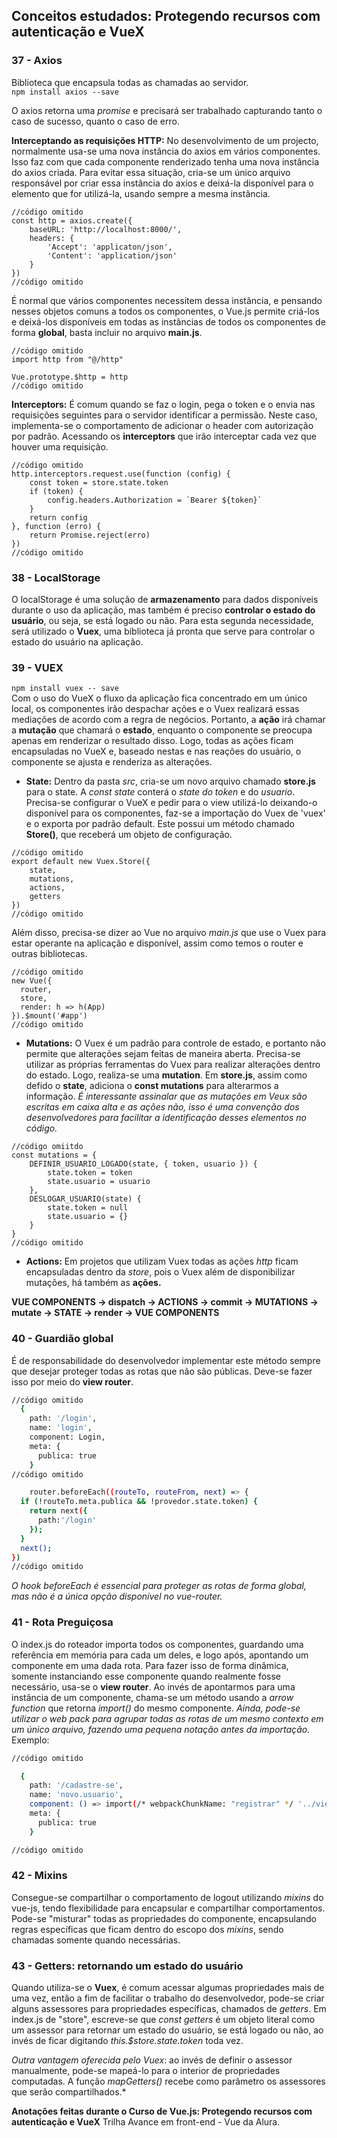 ## Conceitos estudados: Protegendo recursos com autenticação e VueX
 
### 37 - Axios
 Biblioteca que encapsula todas as chamadas ao servidor. </br>
```npm install axios --save```
  
O axios retorna uma *promise* e precisará ser trabalhado capturando tanto o caso de sucesso, quanto o caso de erro.

**Interceptando as requisições HTTP:** No desenvolvimento de um projecto, normalmente usa-se uma nova instância do axios em vários componentes. Isso faz com que cada componente renderizado tenha uma nova instância do axios criada. Para evitar essa situação, cria-se um único arquivo responsável por criar essa instância do axios e deixá-la disponível para o elemento que for utilizá-la, usando sempre a mesma instância.

```
//código omitido
const http = axios.create({
    baseURL: 'http://localhost:8000/',
    headers: {
        'Accept': 'applicaton/json',
        'Content': 'application/json'
    }
})
//código omitido
```
É normal que vários componentes necessitem dessa instância, e pensando nesses objetos comuns a todos os componentes, o Vue.js permite criá-los e deixá-los disponíveis em todas as instâncias de todos os componentes de forma **global**, basta incluir no arquivo **main.js**.
```
//código omitido
import http from "@/http"

Vue.prototype.$http = http
//código omitido

```
**Interceptors:** É comum quando se faz o login, pega o token e o envia nas requisições seguintes para o servidor identificar a permissão. Neste caso, implementa-se o comportamento de adicionar o header com autorização por padrão. Acessando os **interceptors** que irão interceptar cada vez que houver uma requisição.
```
//código omitido
http.interceptors.request.use(function (config) {
    const token = store.state.token
    if (token) {
        config.headers.Authorization = `Bearer ${token}`
    }
    return config
}, function (erro) {
    return Promise.reject(erro)
})
//código omitido
```

### 38 - LocalStorage
O localStorage é uma solução de **armazenamento** para dados disponíveis durante o uso da aplicação, mas também é preciso **controlar o estado do usuário**, ou seja, se está logado ou não. Para esta segunda necessidade, será utilizado o **Vuex**, uma biblioteca já pronta que serve para controlar o estado do usuário na aplicação.
### 39 - VUEX
```npm install vuex -- save```</br>
Com o uso do VueX o fluxo da aplicação fica concentrado em um único local, os componentes irão despachar ações e o Vuex realizará essas mediações de acordo com a regra de negócios. Portanto, a **ação** irá chamar a **mutação** que chamará o **estado**, enquanto o componente se preocupa apenas em renderizar o resultado disso. Logo, todas as ações ficam encapsuladas no VueX e, baseado nestas e nas reações do usuário, o componente se ajusta e renderiza as alterações.

* **State:** Dentro da pasta *src*, cria-se um novo arquivo chamado **store.js** para o state. A *const state* conterá o *state do token* e do *usuario*. Precisa-se configurar o VueX e pedir para o view utilizá-lo deixando-o disponível para os componentes, faz-se a importação do Vuex de 'vuex' e o exporta por padrão default. Este possui um método chamado **Store()**, que receberá um objeto de configuração. 

```
//código omitido
export default new Vuex.Store({
    state,
    mutations,
    actions,
    getters
})
//código omitido
```
Além disso, precisa-se dizer ao Vue no arquivo *main.js* que use o Vuex para estar operante na aplicação e disponível, assim como temos o router e outras bibliotecas.
```
//código omitido
new Vue({
  router,
  store,
  render: h => h(App)
}).$mount('#app')
//código omitido
```

* **Mutations:** O Vuex é um padrão para controle de estado, e portanto não permite que alterações sejam feitas de maneira aberta. Precisa-se utilizar as próprias ferramentas do Vuex para realizar alterações dentro do estado. Logo, realiza-se uma **mutation**. Em **store.js**, assim como defido o **state**, adiciona o **const mutations** para alterarmos a informação.
*É interessante assinalar que as mutações em Veux são escritas em caixa alta e as ações não, isso é uma convenção dos desenvolvedores para facilitar a identificação desses elementos no código.*
```
//código omiitdo
const mutations = {
    DEFINIR_USUARIO_LOGADO(state, { token, usuario }) {
        state.token = token
        state.usuario = usuario
    },
    DESLOGAR_USUARIO(state) {
        state.token = null
        state.usuario = {}
    }
}
//código omitido
```

* **Actions:** Em projetos que utilizam Vuex todas as ações *http* ficam encapsuladas dentro da *store*, pois o Vuex além de disponibilizar mutações, há também as **ações.** 

**VUE COMPONENTS -> dispatch -> ACTIONS -> commit -> MUTATIONS -> mutate -> STATE -> render -> VUE COMPONENTS**

### 40 -  Guardião global
É de responsabilidade do desenvolvedor implementar este método sempre que desejar proteger todas as rotas que não são públicas. Deve-se fazer isso por meio do **view router**. 
```bash
//código omitido
  {
    path: '/login',
    name: 'login',
    component: Login,
    meta: {
      publica: true
    }
//código omitido

    router.beforeEach((routeTo, routeFrom, next) => {
  if (!routeTo.meta.publica && !provedor.state.token) {
    return next({
      path:'/login'
    });
  }
  next();
})
//código omitido
```
*O hook *beforeEach* é essencial para proteger as rotas de forma global, mas não é a única opção disponível no vue-router.*

### 41 - Rota Preguiçosa
O index.js do roteador importa todos os componentes, guardando uma referência em memória para cada um deles, e logo após, apontando um componente em uma dada rota.
Para fazer isso de forma dinâmica, somente instanciando esse componente quando realmente fosse necessário, usa-se o **view router**. Ao invés de apontarmos para uma instância de um componente, chama-se um método usando a *arrow function* que retorna *import()* do mesmo componente.
*Ainda, pode-se utilizar o *web pack* para agrupar todas as rotas de um mesmo contexto em um único arquivo, fazendo uma pequena notação antes da importação.*
Exemplo:

```bash
//código omitido

  {
    path: '/cadastre-se',
    name: 'novo.usuario',
    component: () => import(/* webpackChunkName: "registrar" */ '../views/NovoUsuario.vue'),
    meta: {
      publica: true
    }

//código omitido
```
###  42 - Mixins
Consegue-se compartilhar o comportamento de logout utilizando *mixins* do vue-js, tendo flexibilidade para encapsular e compartilhar comportamentos. Pode-se "misturar" todas as propriedades do componente, encapsulando regras específicas que ficam dentro do escopo dos *mixins*, sendo chamadas somente quando necessárias.

### 43 - Getters: retornando um estado do usuário
Quando utiliza-se o **Vuex**, é comum acessar algumas propriedades mais de uma vez, então a fim de facilitar o trabalho do desenvolvedor, pode-se criar alguns assessores para propriedades específicas, chamados de *getters*. Em index.js de "store", escreve-se que *const getters* é um objeto literal como um assessor para retornar um estado do usuário, se está logado ou não, ao invés de ficar digitando *this.$store.state.token* toda vez.

*Outra vantagem oferecida pelo *Vuex**: ao invés de definir o assessor manualmente, pode-se mapeá-lo para o interior de propriedades computadas. A função *mapGetters()* recebe como parâmetro os assessores que serão compartilhados.*



**Anotações feitas durante o Curso de Vue.js: Protegendo recursos com autenticação e VueX**
Trilha Avance em front-end - Vue da Alura.
